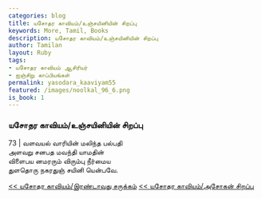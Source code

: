 ```yaml
---  
categories: blog  
title: யசோதர காவியம்/உஞ்சயினியின் சிறப்பு
keywords: More, Tamil, Books  
description: யசோதர காவியம்/உஞ்சயினியின் சிறப்பு
author: Tamilan  
layout: Ruby  
tags:     
- யசோதர காவியம் ஆசிரியர்
- ஐஞ்சிறு காப்பியங்கள்
permalink: yasodara_kaaviyam55  
featured: /images/noolkal_96_6.png  
is_book: 1
---  
```



### யசோதர காவியம்/உஞ்சயினியின் சிறப்பு

73 | வளவயல் வாரியின் மலிந்த பல்பதி  
அளவறு சனபத மவந்தி யாமதின்  
விளைபய னமரரும் விரும்பு நீர்மைய  
துளதொரு நகரதுஞ் சயினி யென்பவே.

[<< யசோதர காவியம்/இரண்டாவது சருக்கம்](yasodara_kaaviyam54) [<< யசோதர காவியம்/அசோகன் சிறப்பு](yasodara_kaaviyam56)


